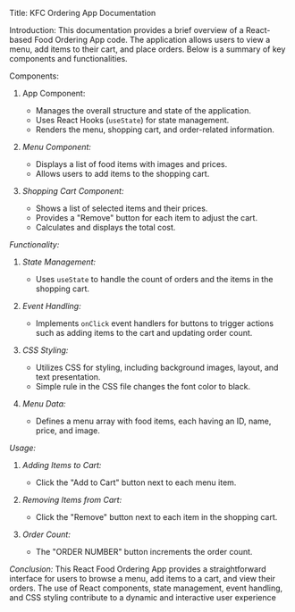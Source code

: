 Title: KFC Ordering App Documentation

Introduction:
This documentation provides a brief overview of a React-based Food Ordering App code. The application allows users to view a menu, add items to their cart, and place orders. Below is a summary of key components and functionalities.

Components:
1. App Component:
   - Manages the overall structure and state of the application.
   - Uses React Hooks (`useState`) for state management.
   - Renders the menu, shopping cart, and order-related information.

2. *Menu Component:*
   - Displays a list of food items with images and prices.
   - Allows users to add items to the shopping cart.

3. *Shopping Cart Component:*
   - Shows a list of selected items and their prices.
   - Provides a "Remove" button for each item to adjust the cart.
   - Calculates and displays the total cost.

*Functionality:*
1. *State Management:*
   - Uses `useState` to handle the count of orders and the items in the shopping cart.

2. *Event Handling:*
   - Implements `onClick` event handlers for buttons to trigger actions such as adding items to the cart and updating order count.

3. *CSS Styling:*
   - Utilizes CSS for styling, including background images, layout, and text presentation.
   - Simple rule in the CSS file changes the font color to black.

4. *Menu Data:*
   - Defines a menu array with food items, each having an ID, name, price, and image.

*Usage:*
1. *Adding Items to Cart:*
   - Click the "Add to Cart" button next to each menu item.

2. *Removing Items from Cart:*
   - Click the "Remove" button next to each item in the shopping cart.

3. *Order Count:*
   - The "ORDER NUMBER" button increments the order count.

*Conclusion:*
This React Food Ordering App provides a straightforward interface for users to browse a menu, add items to a cart, and view their orders. The use of React components, state management, event handling, and CSS styling contribute to a dynamic and interactive user experience